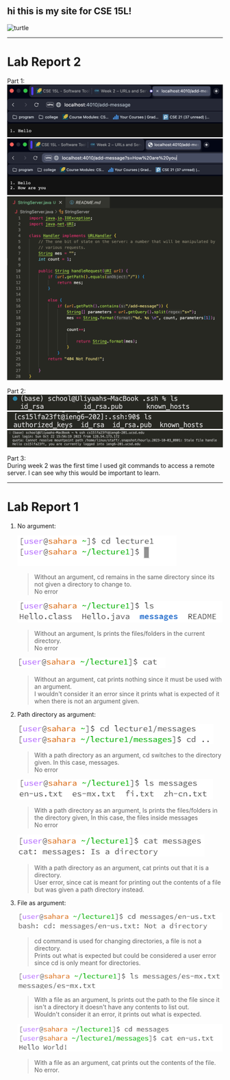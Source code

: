 ## hi this is my site for CSE 15L!
![turtle](https://th.bing.com/th/id/OIP.qpWzbcnEVD5hkA0KYlcS7wHaE7?pid=ImgDet&rs=1)
***
# Lab Report 2

Part 1:\
    ![cd](media/Lab2HRU.png)
    ![cd](media/Lab2Hello.png)
    ![cd](media/Lab2Code.png)
    

Part 2:\
    ![cd](media/Lab2PrivKey.png)
    ![cd](media/Lab2PubKey.png)
    ![cd](media/Lab2Login.png)

Part 3:\
    During week 2 was the first time I used git commands to access a remote server. I can see why this would be important to learn.


***
# Lab Report 1
1. No argument:

    ![cd](CSE15LA01-UD/lab1cd.png)

    > Without an argument, cd remains in the same directory since its not given a directory to change to.\
    > No error

    ![ls](CSE15LA01-UD/lab1ls.png)

    > Without an argument, ls prints the files/folders in the current directory.\
    > No error

    ![catmsg](CSE15LA01-UD/lab1cat.png)
    > Without an argument, cat prints nothing since it must be used with an argument.\
    > I wouldn't consider it an error since it prints what is expected of it when there is not an argument given.

3. Path directory as argument:

    ![cd](CSE15LA01-UD/lab1cdpath.png)

    > With a path directory as an argument, cd switches to the directory given. In this case, messages.\
    > No error
   
    ![cd](CSE15LA01-UD/lab1lspath.png)

    > With a path directory as an argument, ls prints the files/folders in the directory given, In this case, the files inside messages\
    > No error

    ![cd](CSE15LA01-UD/lab1catpath.png)

   > With a path directory as an argument, cat prints out that it is a directory.\
   > User error, since cat is meant for printing out the contents of a file but was given a path directory instead.
   
5. File as argument: 
    
    ![cd](CSE15LA01-UD/lab1cdfile.png)
    > cd command is used for changing directories, a file is not a directory.\
    > Prints out what is expected but could be considered a user error since cd is only meant for directories. 

    ![ls](CSE15LA01-UD/lab1lsfile.png)

    > With a file as an argument, ls prints out the path to the file since it isn't a directory it doesn't have any contents to list out.\
    > Wouldn't consider it an error, it prints out what is expected.
    
    ![catmsg](CSE15LA01-UD/lab1catfile.png)
    > With a file as an argument, cat prints out the contents of the file.\
    > No error.
